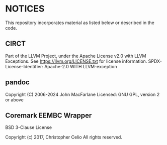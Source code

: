 # NOTICES

This repository incorporates material as listed below or described in the code.

## CIRCT

Part of the LLVM Project, under the Apache License v2.0 with LLVM Exceptions.
See https://llvm.org/LICENSE.txt for license information.
SPDX-License-Identifier: Apache-2.0 WITH LLVM-exception

## pandoc

Copyright (C) 2006-2024 John MacFarlane
Licensed: GNU GPL, version 2 or above

## Coremark EEMBC Wrapper

BSD 3-Clause License

Copyright (c) 2017, Christopher Celio
All rights reserved.

